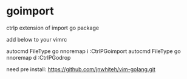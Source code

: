 goimport
========

ctrlp extension of import go package

add below to your vimrc

autocmd FileType go nnoremap <Leader>i :CtrlPGoimport<cr>
autocmd FileType go nnoremap <Leader>d :CtrlPGodrop<cr>

need pre install: https://github.com/jnwhiteh/vim-golang.git
